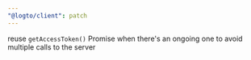 ```yaml
---
"@logto/client": patch
---
```


reuse `getAccessToken()` Promise when there's an ongoing one to avoid multiple calls to the server
